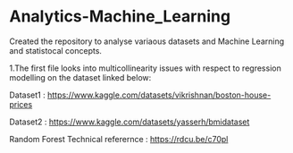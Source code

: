 # Analytics-Machine_Learning

Created the repository to analyse variaous datasets and Machine Learning and statistocal concepts.


1.The first file looks into multicollinearity issues with respect to regression modelling on the dataset linked below:

Dataset1 : https://www.kaggle.com/datasets/vikrishnan/boston-house-prices

Dataset2 : https://www.kaggle.com/datasets/yasserh/bmidataset


Random Forest Technical referernce : https://rdcu.be/c70pl


